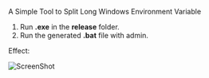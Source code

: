 A Simple Tool to Split Long Windows Environment Variable

1. Run **.exe** in the **release** folder.
2. Run the generated **.bat** file with admin.

Effect:

![ScreenShot](I:\C++\WindowsProgrammin\SplitEnvironmentVar\ScreenShot.png)